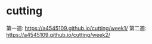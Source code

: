 # cutting
第一週: https://a4545109.github.io/cutting/week1/
第二週: https://a4545109.github.io/cutting/week2/
